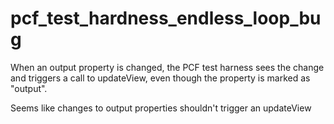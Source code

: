 # pcf_test_hardness_endless_loop_bug

When an output property is changed, the PCF test harness sees the change and triggers a call to updateView, even though the property is marked as "output".

Seems like changes to output properties shouldn't trigger an updateView